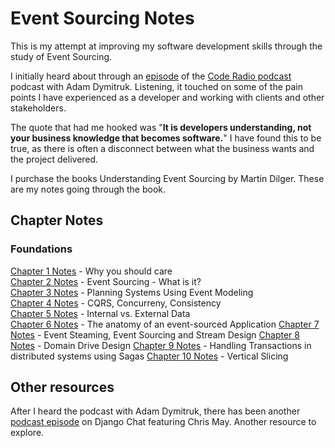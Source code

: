 # Event Sourcing Notes

This is my attempt at improving my software development skills through the study of Event Sourcing.

I initially heard about through an [episode](https://coder.show/616) of the [Code Radio podcast](https://coder.show/) podcast with Adam Dymitruk. Listening, it touched on some of the pain points I have experienced as a developer and working with clients and other stakeholders.

The quote that had me hooked was "__It is developers understanding, not your business knowledge that becomes software.__" I have found this to be true, as there is often a disconnect between what the business wants and the project delivered.

I purchase the books Understanding Event Sourcing by Martin Dilger. These are my notes going through the book.

## Chapter Notes

### Foundations

[Chapter 1 Notes](./Chapter01.md) - Why you should care  
[Chapter 2 Notes](./Chapter01.md) - Event Sourcing - What is it?  
[Chapter 3 Notes](./Chapter03.md) - Planning Systems Using Event Modeling   
[Chapter 4 Notes](./Chapter04.md) - CQRS, Concurreny, Consistency  
[Chapter 5 Notes](./Chapter05.md) - Internal vs. External Data   
[Chapter 6 Notes](./Chapter06.md) - The anatomy of an event-sourced Application
[Chapter 7 Notes](./Chapter07.md) - Event Steaming, Event Sourcing and Stream Design
[Chapter 8 Notes](./Chapter08.md) - Domain Drive Design
[Chapter 9 Notes](./Chapter09.md) - Handling Transactions in distributed systems using Sagas
[Chapter 10 Notes](./Chapter10.md) - Vertical Slicing

## Other resources

After I heard the podcast with Adam Dymitruk, there has been another [podcast episode](https://djangochat.com/episodes/event-sourcing-chris-may) on Django Chat featuring Chris May. Another resource to explore.
